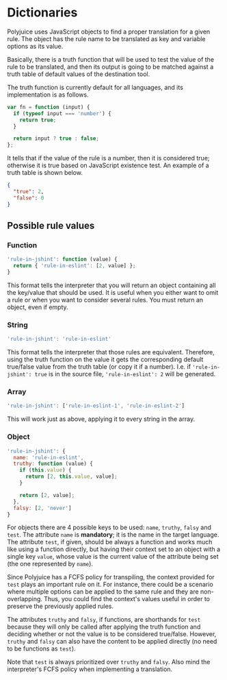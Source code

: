 # Dictionaries
Polyjuice uses JavaScript objects to find a proper translation for a given rule. The object has the rule name to be translated as key and variable options as its value.

Basically, there is a truth function that will be used to test the value of the rule to be translated,  and then its output is going to be matched against a truth table of default values of the destination tool.

The truth function is currently default for all languages, and its implementation is as follows.

```js
var fn = function (input) {
  if (typeof input === 'number') {
    return true;
  }

  return input ? true : false;
};
```

It tells that if the value of the rule is a number, then it is considered true; otherwise it is true based on JavaScript existence test. An example of a truth table is shown below.

```json
{
  "true": 2,
  "false": 0
}
```

## Possible rule values

### Function

```js
'rule-in-jshint': function (value) {
  return { 'rule-in-eslint': [2, value] };
}
```

This format tells the interpreter that you will return an object containing all the key/value that should be used. It is useful when you either want to omit a rule or when you want to consider several rules. You must return an object, even if empty.

### String

```js
'rule-in-jshint': 'rule-in-eslint'
```

This format tells the interpreter that those rules are equivalent. Therefore, using the truth function on the value it gets the corresponding default true/false value from the truth table (or copy it if a number). I.e. if `'rule-in-jshint': true` is in the source file, `'rule-in-eslint': 2` will be generated.

### Array

```js
'rule-in-jshint': ['rule-in-eslint-1', 'rule-in-eslint-2']
```

This will work just as above, applying it to every string in the array.

### Object

```js
'rule-in-jshint': {
  name: 'rule-in-eslint',
  truthy: function (value) {
    if (this.value) {
      return [2, this.value, value];
    }

    return [2, value];
  },
  falsy: [2, 'never']
}
```

For objects there are 4 possible keys to be used: `name`, `truthy`, `falsy` and `test`. The attribute `name` is **mandatory**; it is the name in the target language. The attribute `test`, if given, should be always a function and works much like using a function directly, but having their context set to an object with a single key `value`, whose value is the current value of the  attribute being set (the one represented by `name`).

Since Polyjuice has a FCFS policy for transpiling, the context provided for `test` plays an important rule on it. For instance, there could be a scenario where multiple options can be applied to the same rule and they are non-overlapping. Thus, you could find the context's values useful in order to preserve the previously applied rules.

The attributes `truthy` and `falsy`, if functions, are shorthands for `test` because they will only be called after applying the truth function and deciding whether or not the value is to be considered true/false. However, `truthy` and `falsy` can also have the content to be applied directly (no need to be functions as `test`).

Note that `test` is always prioritized over `truthy` and `falsy`. Also mind the interpreter's FCFS policy when implementing a translation.
